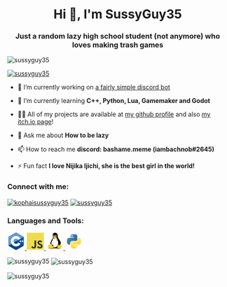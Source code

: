 <h1 align="center">Hi 👋, I'm SussyGuy35</h1>
<h3 align="center">Just a random lazy high school student (not anymore) who loves making trash games</h3>

<p align="left"> <img src="https://komarev.com/ghpvc/?username=sussyguy35&label=Profile%20views&color=0e75b6&style=flat" alt="sussyguy35" /> </p>

<p align="left"> <a href="https://github.com/ryo-ma/github-profile-trophy"><img src="https://github-profile-trophy.vercel.app/?username=sussyguy35" alt="sussyguy35" /></a> </p>

- 🔭 I’m currently working on [a fairly simple discord bot](https://github.com/SussyGuy35/open-susbot)

- 🌱 I’m currently learning **C++, Python, Lua, Gamemaker and Godot**

- 👨‍💻 All of my projects are available at [my github profile](https://github.com/SussyGuy35) and also [my itch.io page](https://bachnob.itch.io)!

- 💬 Ask me about **How to be lazy**

- 📫 How to reach me **discord: bashame.meme (iambachnob#2645)**

- ⚡ Fun fact **I love Nijika Ijichi, she is the best girl in the world!**

<h3 align="left">Connect with me:</h3>
<p align="left">
<a href="https://www.facebook.com/kophaisussyguy35/" target="blank"><img align="center" src="https://raw.githubusercontent.com/rahuldkjain/github-profile-readme-generator/master/src/images/icons/Social/facebook.svg" alt="kophaisussyguy35" height="30" width="40" /></a>
<a href="https://www.youtube.com/@SussyGuy35" target="blank"><img align="center" src="https://raw.githubusercontent.com/rahuldkjain/github-profile-readme-generator/master/src/images/icons/Social/youtube.svg" alt="sussyguy35" height="30" width="40" /></a>
</p>

<h3 align="left">Languages and Tools:</h3>
<p align="left"> <a href="https://www.w3schools.com/cpp/" target="_blank" rel="noreferrer"> <img src="https://raw.githubusercontent.com/devicons/devicon/master/icons/cplusplus/cplusplus-original.svg" alt="cplusplus" width="40" height="40"/> </a> <a href="https://developer.mozilla.org/en-US/docs/Web/JavaScript" target="_blank" rel="noreferrer"> <img src="https://raw.githubusercontent.com/devicons/devicon/master/icons/javascript/javascript-original.svg" alt="javascript" width="40" height="40"/> </a> <a href="https://www.linux.org/" target="_blank" rel="noreferrer"> <img src="https://raw.githubusercontent.com/devicons/devicon/master/icons/linux/linux-original.svg" alt="linux" width="40" height="40"/> </a> <a href="https://www.python.org" target="_blank" rel="noreferrer"> <img src="https://raw.githubusercontent.com/devicons/devicon/master/icons/python/python-original.svg" alt="python" width="40" height="40"/> </a> </p>

<p><img align="left" src="https://github-readme-stats.vercel.app/api/top-langs?username=sussyguy35&show_icons=true&locale=en&layout=compact" alt="sussyguy35" /></p>

<p>&nbsp;<img align="center" src="https://github-readme-stats.vercel.app/api?username=sussyguy35&show_icons=true&locale=en" alt="sussyguy35" /></p>

<p><img align="center" src="https://github-readme-streak-stats.herokuapp.com/?user=sussyguy35&" alt="sussyguy35" /></p>

